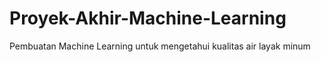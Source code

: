 # Proyek-Akhir-Machine-Learning
Pembuatan Machine Learning untuk mengetahui kualitas air layak minum
